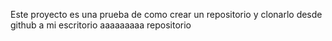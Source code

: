 Este proyecto es una prueba de como crear un repositorio y clonarlo desde github a mi escritorio
aaaaaaaaa repositorio
